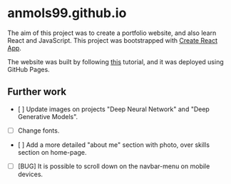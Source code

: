 # anmols99.github.io

The aim of this project was to create a portfolio website, and also learn React and JavaScript. This project was bootstrapped with [Create React App](https://github.com/facebook/create-react-app).

The website was built by following [this](https://www.youtube.com/watch?v=x7mwVn2z3Sk) tutorial, and it was deployed using GitHub Pages.

## Further work

- [ ] Update images on projects "Deep Neural Network" and "Deep Generative Models".
- [ ] Change fonts.
- [ ] Add a more detailed "about me" section with photo, over skills section on home-page.
- [ ] [BUG] It is possible to scroll down on the navbar-menu on mobile devices.
